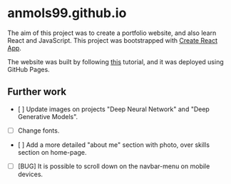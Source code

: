 # anmols99.github.io

The aim of this project was to create a portfolio website, and also learn React and JavaScript. This project was bootstrapped with [Create React App](https://github.com/facebook/create-react-app).

The website was built by following [this](https://www.youtube.com/watch?v=x7mwVn2z3Sk) tutorial, and it was deployed using GitHub Pages.

## Further work

- [ ] Update images on projects "Deep Neural Network" and "Deep Generative Models".
- [ ] Change fonts.
- [ ] Add a more detailed "about me" section with photo, over skills section on home-page.
- [ ] [BUG] It is possible to scroll down on the navbar-menu on mobile devices.
